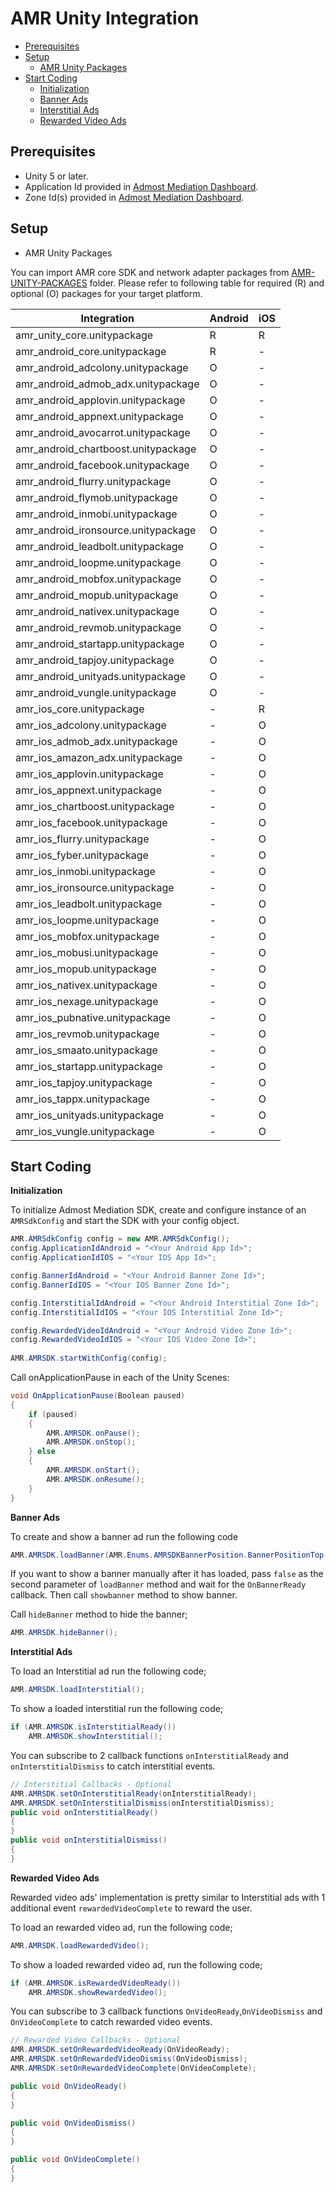 
# AMR Unity Integration

* [Prerequisites](#prerequisites)
* [Setup](#setup)
  + [AMR Unity Packages](#install1)
* [Start Coding](#start-coding)
  + [Initialization](#usage1)
  + [Banner Ads](#usage2)
  + [Interstitial Ads](#usage3)
  + [Rewarded Video Ads](#usage4)

## Prerequisites
* Unity 5 or later. 
* Application Id provided in [Admost Mediation Dashboard](http://dashboard.admost.com).
* Zone Id(s) provided in [Admost Mediation Dashboard](http://dashboard.admost.com).

## Setup
  + <a name="install1"></a>AMR Unity Packages  

You can import AMR core SDK and network adapter packages from [AMR-UNITY-PACKAGES](https://github.com/admost/AMR-UNITY-PACKAGES) folder.
Please refer to following table for required (R) and optional (O) packages for your target platform.

| Integration                         | Android | iOS |
|-------------------------------------|---------|-----|
| amr_unity_core.unitypackage         |    R    |  R  |
| amr_android_core.unitypackage       |    R    |  -  |
| amr_android_adcolony.unitypackage   |    O    |  -  |
| amr_android_admob_adx.unitypackage  |    O    |  -  |
| amr_android_applovin.unitypackage   |    O    |  -  |
| amr_android_appnext.unitypackage    |    O    |  -  |
| amr_android_avocarrot.unitypackage  |    O    |  -  |
| amr_android_chartboost.unitypackage |    O    |  -  |
| amr_android_facebook.unitypackage   |    O    |  -  |
| amr_android_flurry.unitypackage     |    O    |  -  |
| amr_android_flymob.unitypackage     |    O    |  -  |
| amr_android_inmobi.unitypackage     |    O    |  -  |
| amr_android_ironsource.unitypackage |    O    |  -  |
| amr_android_leadbolt.unitypackage   |    O    |  -  |
| amr_android_loopme.unitypackage     |    O    |  -  |
| amr_android_mobfox.unitypackage     |    O    |  -  |
| amr_android_mopub.unitypackage      |    O    |  -  |
| amr_android_nativex.unitypackage    |    O    |  -  |
| amr_android_revmob.unitypackage     |    O    |  -  |
| amr_android_startapp.unitypackage   |    O    |  -  |
| amr_android_tapjoy.unitypackage     |    O    |  -  |
| amr_android_unityads.unitypackage   |    O    |  -  |
| amr_android_vungle.unitypackage     |    O    |  -  |
| amr_ios_core.unitypackage           |    -    |  R  |
| amr_ios_adcolony.unitypackage       |    -    |  O  |
| amr_ios_admob_adx.unitypackage      |    -    |  O  |
| amr_ios_amazon_adx.unitypackage     |    -    |  O  |
| amr_ios_applovin.unitypackage       |    -    |  O  |
| amr_ios_appnext.unitypackage        |    -    |  O  |
| amr_ios_chartboost.unitypackage     |    -    |  O  |
| amr_ios_facebook.unitypackage       |    -    |  O  |
| amr_ios_flurry.unitypackage         |    -    |  O  |
| amr_ios_fyber.unitypackage          |    -    |  O  |
| amr_ios_inmobi.unitypackage         |    -    |  O  |
| amr_ios_ironsource.unitypackage     |    -    |  O  |
| amr_ios_leadbolt.unitypackage       |    -    |  O  |
| amr_ios_loopme.unitypackage         |    -    |  O  |
| amr_ios_mobfox.unitypackage         |    -    |  O  |
| amr_ios_mobusi.unitypackage         |    -    |  O  |
| amr_ios_mopub.unitypackage          |    -    |  O  |
| amr_ios_nativex.unitypackage        |    -    |  O  |
| amr_ios_nexage.unitypackage         |    -    |  O  |
| amr_ios_pubnative.unitypackage      |    -    |  O  |
| amr_ios_revmob.unitypackage         |    -    |  O  |
| amr_ios_smaato.unitypackage         |    -    |  O  |
| amr_ios_startapp.unitypackage       |    -    |  O  |
| amr_ios_tapjoy.unitypackage         |    -    |  O  |
| amr_ios_tappx.unitypackage          |    -    |  O  |
| amr_ios_unityads.unitypackage       |    -    |  O  |
| amr_ios_vungle.unitypackage         |    -    |  O  |

## Start Coding
**<a name="usage1"></a>Initialization**   

To initialize Admost Mediation SDK, create and configure instance of an `AMRSdkConfig` and start the SDK with your config object.  
```c#
AMR.AMRSdkConfig config = new AMR.AMRSdkConfig();
config.ApplicationIdAndroid = "<Your Android App Id>";
config.ApplicationIdIOS = "<Your IOS App Id>";

config.BannerIdAndroid = "<Your Android Banner Zone Id>";
config.BannerIdIOS = "<Your IOS Banner Zone Id>";

config.InterstitialIdAndroid = "<Your Android Interstitial Zone Id>";
config.InterstitialIdIOS = "<Your IOS Interstitial Zone Id>";

config.RewardedVideoIdAndroid = "<Your Android Video Zone Id>";
config.RewardedVideoIdIOS = "<Your IOS Video Zone Id>";
                                            
AMR.AMRSDK.startWithConfig(config);
```  

Call onApplicationPause in each of the Unity Scenes:
```c#
void OnApplicationPause(Boolean paused)
{   
	if (paused)
	{
	    AMR.AMRSDK.onPause();
	    AMR.AMRSDK.onStop();
	} else
	{
	    AMR.AMRSDK.onStart();
	    AMR.AMRSDK.onResume();
	}
}
```  

**<a name="usage2"></a>Banner Ads**  

To create and show a banner ad run the following code
```c#
AMR.AMRSDK.loadBanner(AMR.Enums.AMRSDKBannerPosition.BannerPositionTop, true);
```
If you want to show a banner manually after it has loaded, pass `false` as the second parameter of `loadBanner` method and wait for the `OnBannerReady` callback. Then call `showbanner` method to show banner.

Call `hideBanner` method to hide the banner;
```c#
AMR.AMRSDK.hideBanner();
```

**<a name="usage3"></a>Interstitial Ads**  

To load an Interstitial ad run the following code;
```c#
AMR.AMRSDK.loadInterstitial();
```
To show a loaded interstitial run the following code;
```c#
if (AMR.AMRSDK.isInterstitialReady())
	AMR.AMRSDK.showInterstitial();
```
You can subscribe to 2 callback functions `onInterstitialReady` and `onInterstitialDismiss` to catch interstitial events.  
```c#
// Interstitial Callbacks - Optional
AMR.AMRSDK.setOnInterstitialReady(onInterstitialReady);
AMR.AMRSDK.setOnInterstitialDismiss(onInterstitialDismiss);
public void onInterstitialReady()
{
}
public void onInterstitialDismiss()
{
}
```
**<a name="usage4"></a>Rewarded Video Ads**  

Rewarded video ads' implementation is pretty similar to Interstitial ads with 1 additional event `rewardedVideoComplete` to reward the user.

To load an rewarded video ad, run the following code;
```c#
AMR.AMRSDK.loadRewardedVideo();
```
To show a loaded rewarded video ad, run the following code;
```c#
if (AMR.AMRSDK.isRewardedVideoReady())
	AMR.AMRSDK.showRewardedVideo();
```
You can subscribe to 3 callback functions `OnVideoReady`,`OnVideoDismiss` and `OnVideoComplete` to catch rewarded video events.   
```c#
// Rewarded Video Callbacks - Optional
AMR.AMRSDK.setOnRewardedVideoReady(OnVideoReady);
AMR.AMRSDK.setOnRewardedVideoDismiss(OnVideoDismiss);
AMR.AMRSDK.setOnRewardedVideoComplete(OnVideoComplete);

public void OnVideoReady()
{
}

public void OnVideoDismiss()
{
}

public void OnVideoComplete()
{
}
```
